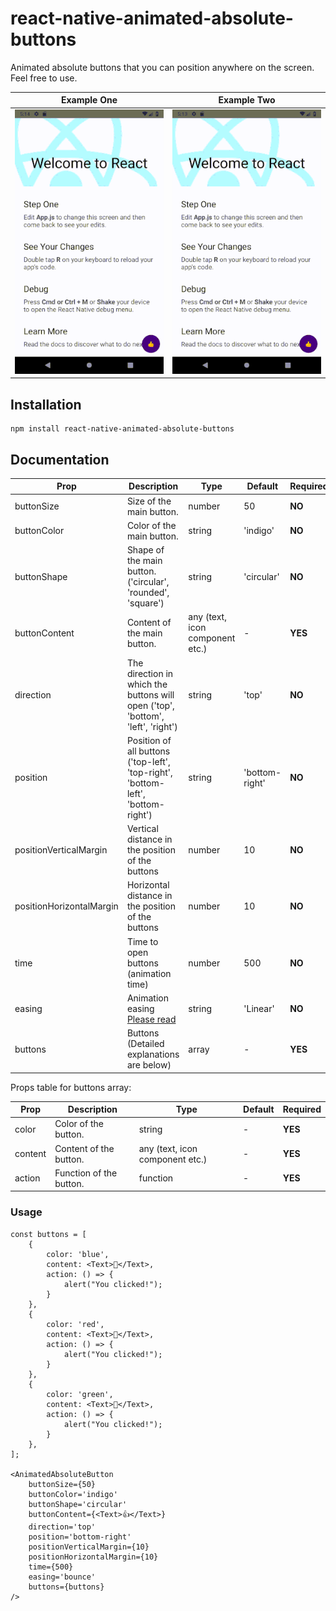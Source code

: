 # react-native-animated-absolute-buttons
Animated absolute buttons that you can position anywhere on the screen. Feel free to use.

Example One             |  Example Two
:-------------------------:|:-------------------------:
![](assets/linear-animated-buttons.gif) | ![](assets/bounce-animated-buttons.gif)

## Installation

```
npm install react-native-animated-absolute-buttons
```

## Documentation

| Prop  | Description  | Type  | Default  | Required  |
|---|---|---|---|---|
| buttonSize | Size of the main button. | number | 50 | **NO** |
| buttonColor | Color of the main button. | string | 'indigo' | **NO** |
| buttonShape | Shape of the main button. ('circular', 'rounded', 'square') | string | 'circular' | **NO** |
| buttonContent | Content of the main button. | any (text, icon component etc.) | - | **YES** |
| direction | The direction in which the buttons will open ('top', 'bottom', 'left', 'right') | string | 'top' | **NO** |
| position | Position of all buttons ('top-left', 'top-right', 'bottom-left', 'bottom-right') | string | 'bottom-right' | **NO** |
| positionVerticalMargin | Vertical distance in the position of the buttons | number | 10 | **NO** |
| positionHorizontalMargin | Horizontal distance in the position of the buttons | number | 10 | **NO** |
| time | Time to open buttons (animation time) | number | 500 | **NO**  |
| easing | Animation easing [Please read](https://reactnative.dev/docs/easing) | string | 'Linear' | **NO**  |
| buttons | Buttons (Detailed explanations are below) | array | - | **YES**  |

Props table for buttons array:

| Prop | Description | Type | Default | Required |
|---|---|---|---|---|
| color  | Color of the button. | string | -  | **YES** |
| content  | Content of the button. | any (text, icon component etc.) | - | **YES** |
| action  | Function of the button. | function | -  | **YES** |

### Usage

```
const buttons = [
    {
        color: 'blue',
        content: <Text>👊</Text>,
        action: () => {
            alert("You clicked!");
        }
    },
    {
        color: 'red',
        content: <Text>🤙</Text>,
        action: () => {
            alert("You clicked!");
        }
    },
    {
        color: 'green',
        content: <Text>👋</Text>,
        action: () => {
            alert("You clicked!");
        }
    },
];

<AnimatedAbsoluteButton
    buttonSize={50}
    buttonColor='indigo'
    buttonShape='circular'
    buttonContent={<Text>👍</Text>}
    direction='top'
    position='bottom-right'
    positionVerticalMargin={10}
    positionHorizontalMargin={10}
    time={500}
    easing='bounce'
    buttons={buttons}
/>
```
